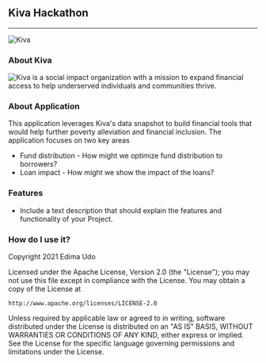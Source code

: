 ## Kiva Hackathon
***
![Kiva](http://www-kiva-org.global.ssl.fastly.net/cms/kiva_logo_2.png)

### About Kiva
![Kiva](https://www.kiva.org) is a social impact organization with a mission to expand financial access to help underserved individuals and communities thrive.

### About Application
This application leverages Kiva's data snapshot to build financial tools that would help further poverty alleviation and financial inclusion.  The application focuses on two key areas
- Fund distribution - How might we optimize fund distribution to borrowers?
- Loan impact - How might we show the impact of the loans?
 
### Features
- Include a text description that should explain the features and functionality of your Project.

### How do I use it?




Copyright 2021 Edima Udo

Licensed under the Apache License, Version 2.0 (the "License");
you may not use this file except in compliance with the License.
You may obtain a copy of the License at

    http://www.apache.org/licenses/LICENSE-2.0

Unless required by applicable law or agreed to in writing, software
distributed under the License is distributed on an "AS IS" BASIS,
WITHOUT WARRANTIES OR CONDITIONS OF ANY KIND, either express or implied.
See the License for the specific language governing permissions and
limitations under the License.